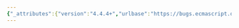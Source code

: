 ```yaml
---
{"_attributes":{"version":"4.4.4+","urlbase":"https://bugs.ecmascript.org/","maintainer":"dherman@mozilla.com"},"bug":{"bug_id":739,"creation_ts":"2012-10-05 22:25:00 -0700","short_desc":"15.14.5.*: undefined \"O\"","delta_ts":"2012-10-26 15:34:31 -0700","product":"Draft for 6th Edition","component":"editorial issue","version":"Rev 10: September 27, 2012 Draft","rep_platform":"All","op_sys":"All","bug_status":"RESOLVED","resolution":"FIXED","priority":"Normal","bug_severity":"normal","everconfirmed":true,"reporter":{"uid":"jmdyck","name":"Michael Dyck"},"assigned_to":{"uid":"allen","name":"Allen Wirfs-Brock"},"long_desc":[{"commentid":1870,"comment_count":0,"who":{"uid":"jmdyck","name":"Michael Dyck"},"bug_when":"2012-10-05 22:25:15 -0700","thetext":"In each of 15.14.5.{6,7,10} \"Map.prototype.{items,keys,values}()\",\nthe first argument to the call of the CreateMapIterator abstract operation\nis 'O', which is not defined.\n\nChange each 'O' to 'the this value' ?"},{"commentid":1963,"comment_count":1,"who":{"uid":"allen","name":"Allen Wirfs-Brock"},"bug_when":"2012-10-20 15:22:36 -0700","thetext":"corrected in Rev 11 editor's draft"},{"commentid":2182,"comment_count":2,"who":{"uid":"allen","name":"Allen Wirfs-Brock"},"bug_when":"2012-10-26 15:34:31 -0700","thetext":"in October 26, 2012 release draft"}]}}
---
```

